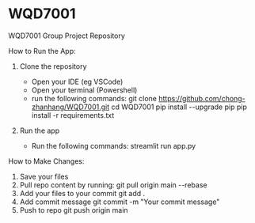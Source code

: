 # WQD7001
WQD7001 Group Project Repository

How to Run the App:
1. Clone the repository
   - Open your IDE (eg VSCode)
   - Open your terminal (Powershell)
   - run the following commands:
       git clone https://github.com/chong-zhanhang/WQD7001.git
       cd WQD7001
       pip install --upgrade pip
       pip install -r requirements.txt

2. Run the app
   - Run the following commands:
       streamlit run app.py

How to Make Changes:
1. Save your files
2. Pull repo content by running:
     git pull origin main --rebase
3. Add your files to your commit
     git add .
4. Add commit message
     git commit -m "Your commit message"
5. Push to repo
     git push origin main





